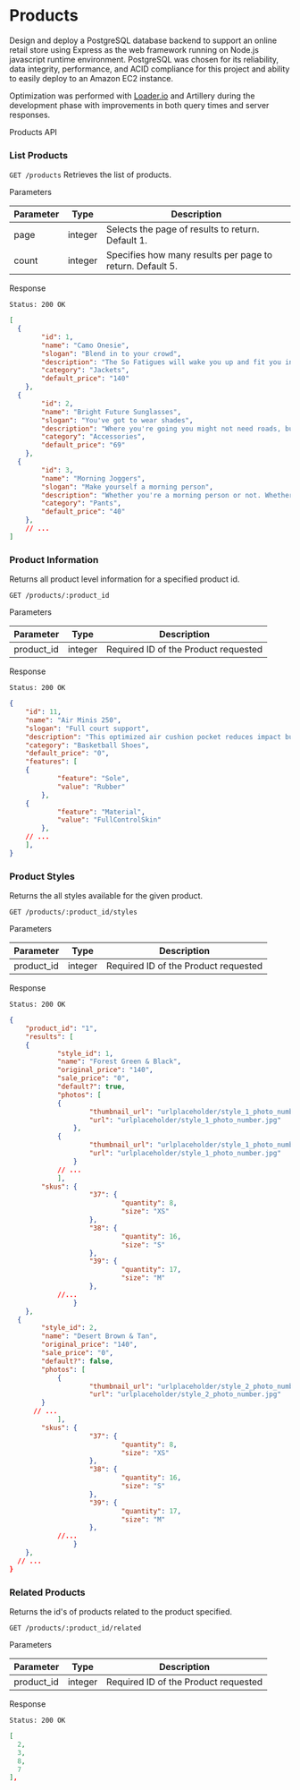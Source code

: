 # Products
Design and deploy a PostgreSQL database backend to support an online retail store using Express as the web framework running on Node.js javascript runtime environment.  PostgreSQL was chosen for its reliability, data integrity, performance, and ACID compliance for this project and ability to easily deploy to an Amazon EC2 instance.

Optimization was performed with [Loader.io](http://Loader.io) and Artillery during the development phase with improvements in both query times and server responses.

Products API
### List Products
`GET /products`
Retrieves the list of products.

Parameters

| Parameter | Type    | Description                                               |
| --------- | ------- | --------------------------------------------------------- |
| page      | integer | Selects the page of results to return.  Default 1.        |
| count     | integer | Specifies how many results per page to return. Default 5. |

Response

`Status: 200 OK `

```json
[
  {
        "id": 1,
        "name": "Camo Onesie",
        "slogan": "Blend in to your crowd",
        "description": "The So Fatigues will wake you up and fit you in. This high energy camo will have you blending in to even the wildest surroundings.",
        "category": "Jackets",
        "default_price": "140"
    },
  {
        "id": 2,
        "name": "Bright Future Sunglasses",
        "slogan": "You've got to wear shades",
        "description": "Where you're going you might not need roads, but you definitely need some shades. Give those baby blues a rest and let the future shine bright on these timeless lenses.",
        "category": "Accessories",
        "default_price": "69"
    },
  {
        "id": 3,
        "name": "Morning Joggers",
        "slogan": "Make yourself a morning person",
        "description": "Whether you're a morning person or not. Whether you're gym bound or not. Everyone looks good in joggers.",
        "category": "Pants",
        "default_price": "40"
    },
    // ...
]
```

### Product Information

Returns all product level information for a specified product id.

`GET /products/:product_id`

Parameters

| Parameter  | Type    | Description                          |
| ---------- | ------- | ------------------------------------ |
| product_id | integer | Required ID of the Product requested |

Response

`Status: 200 OK `

```json
{
    "id": 11,
    "name": "Air Minis 250",
    "slogan": "Full court support",
    "description": "This optimized air cushion pocket reduces impact but keeps a perfect balance underfoot.",
    "category": "Basketball Shoes",
    "default_price": "0",
    "features": [
  	{
            "feature": "Sole",
            "value": "Rubber"
        },
  	{
            "feature": "Material",
            "value": "FullControlSkin"
        },
  	// ...
    ],
}
```

### Product Styles

Returns the all styles available for the given product.

`GET /products/:product_id/styles`

Parameters

| Parameter  | Type    | Description                          |
| ---------- | ------- | ------------------------------------ |
| product_id | integer | Required ID of the Product requested |

Response

`Status: 200 OK `

```json
{
    "product_id": "1",
    "results": [
  	{
            "style_id": 1,
            "name": "Forest Green & Black",
            "original_price": "140",
            "sale_price": "0",
            "default?": true,
            "photos": [
  			{
                    "thumbnail_url": "urlplaceholder/style_1_photo_number_thumbnail.jpg",
                    "url": "urlplaceholder/style_1_photo_number.jpg"
                },
  			{
                    "thumbnail_url": "urlplaceholder/style_1_photo_number_thumbnail.jpg",
                    "url": "urlplaceholder/style_1_photo_number.jpg"
                }
  			// ...
            ],
        "skus": {
                	"37": {
                    		"quantity": 8,
                    		"size": "XS"
                	},
                	"38": {
                    		"quantity": 16,
                    		"size": "S"
                	},
                	"39": {
                    		"quantity": 17,
                    		"size": "M"
                	},
            //...
            	}
    },
  {
        "style_id": 2,
        "name": "Desert Brown & Tan",
        "original_price": "140",
        "sale_price": "0",
        "default?": false,
        "photos": [
  			{
                    "thumbnail_url": "urlplaceholder/style_2_photo_number_thumbnail.jpg",
                    "url": "urlplaceholder/style_2_photo_number.jpg"
        }
      // ...
            ],
        "skus": {
                	"37": {
                    		"quantity": 8,
                    		"size": "XS"
                	},
                	"38": {
                    		"quantity": 16,
                    		"size": "S"
                	},
                	"39": {
                    		"quantity": 17,
                    		"size": "M"
                	},
            //...
            	}
    },
  // ...
}

```

### Related Products

Returns the id's of products related to the product specified.

`GET /products/:product_id/related`

Parameters

| Parameter  | Type    | Description                          |
| ---------- | ------- | ------------------------------------ |
| product_id | integer | Required ID of the Product requested |

Response

`Status: 200 OK `

```json
[
  2,
  3,
  8,
  7
],
```


